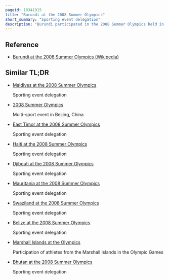 ```yaml
---
pageid: 18341915
title: "Burundi at the 2008 Summer Olympics"
short_summary: "Sporting event delegation"
description: "Burundi participated in the 2008 Summer Olympics held in beijing China from 8 august 2008 to 24 August 2008. It was burundi's fourth Appearance in the Summer Olympics since its 1996 Debut. The Burundi Team included three Athletes: Runners Joachim Nshimirimana and Francine Niyonizigiye, as well as Swimmer Elsie Uwamahoro. Niyonizigiye the Marathoner was a Flag Bearer at the Opening Ceremony. None of the Burundi Athletes advanced beyond the Qualifying Round."
---
```


## Reference

- [Burundi at the 2008 Summer Olympics (Wikipedia)](https://en.wikipedia.org/?curid=18341915)

## Similar TL;DR

- [Maldives at the 2008 Summer Olympics](/tldr/en/maldives-at-the-2008-summer-olympics)

  Sporting event delegation

- [2008 Summer Olympics](/tldr/en/2008-summer-olympics)

  Multi-sport event in Beijing, China

- [East Timor at the 2008 Summer Olympics](/tldr/en/east-timor-at-the-2008-summer-olympics)

  Sporting event delegation

- [Haiti at the 2008 Summer Olympics](/tldr/en/haiti-at-the-2008-summer-olympics)

  Sporting event delegation

- [Djibouti at the 2008 Summer Olympics](/tldr/en/djibouti-at-the-2008-summer-olympics)

  Sporting event delegation

- [Mauritania at the 2008 Summer Olympics](/tldr/en/mauritania-at-the-2008-summer-olympics)

  Sporting event delegation

- [Swaziland at the 2008 Summer Olympics](/tldr/en/swaziland-at-the-2008-summer-olympics)

  Sporting event delegation

- [Belize at the 2008 Summer Olympics](/tldr/en/belize-at-the-2008-summer-olympics)

  Sporting event delegation

- [Marshall Islands at the Olympics](/tldr/en/marshall-islands-at-the-olympics)

  Participation of athletes from the Marshall Islands in the Olympic Games

- [Bhutan at the 2008 Summer Olympics](/tldr/en/bhutan-at-the-2008-summer-olympics)

  Sporting event delegation
